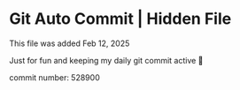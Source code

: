# Git Auto Commit | Hidden File

This file was added Feb 12, 2025

Just for fun and keeping my daily git commit active 🤪

commit number: 528900
